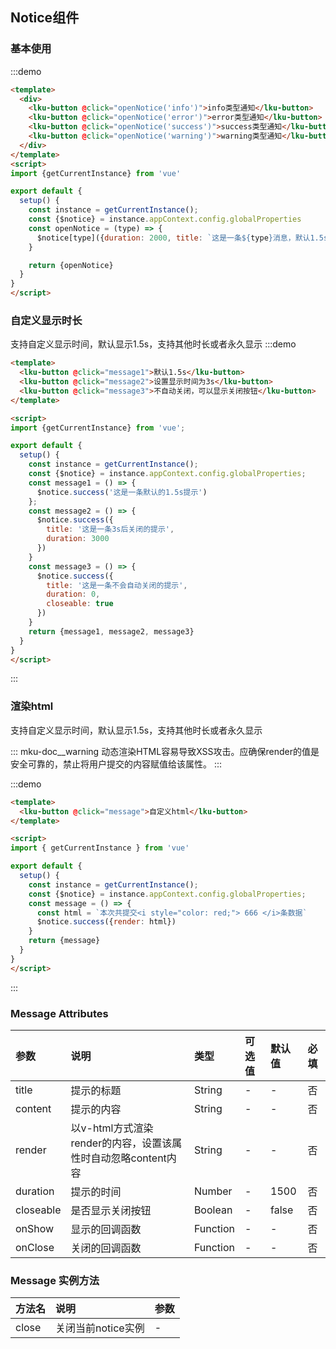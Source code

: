## Notice组件

### 基本使用
:::demo
```html
<template>
  <div>
    <lku-button @click="openNotice('info')">info类型通知</lku-button>
    <lku-button @click="openNotice('error')">error类型通知</lku-button>
    <lku-button @click="openNotice('success')">success类型通知</lku-button>
    <lku-button @click="openNotice('warning')">warning类型通知</lku-button>
  </div>
</template>
<script>
import {getCurrentInstance} from 'vue'

export default {
  setup() {
    const instance = getCurrentInstance();
    const {$notice} = instance.appContext.config.globalProperties
    const openNotice = (type) => {
      $notice[type]({duration: 2000, title: `这是一条${type}消息，默认1.5s之后隐藏`, content:'这是notice组件的content内容',closeable: true});
    }

    return {openNotice}
  }
}
</script>

```

### 自定义显示时长
支持自定义显示时间，默认显示1.5s，支持其他时长或者永久显示
:::demo
```html
<template>
  <lku-button @click="message1">默认1.5s</lku-button>
  <lku-button @click="message2">设置显示时间为3s</lku-button>
  <lku-button @click="message3">不自动关闭，可以显示关闭按钮</lku-button>
</template>

<script>
import {getCurrentInstance} from 'vue';

export default {
  setup() {
    const instance = getCurrentInstance();
    const {$notice} = instance.appContext.config.globalProperties;
    const message1 = () => {
      $notice.success('这是一条默认的1.5s提示')
    };
    const message2 = () => {
      $notice.success({
        title: '这是一条3s后关闭的提示',
        duration: 3000
      })
    }
    const message3 = () => {
      $notice.success({
        title: '这是一条不会自动关闭的提示',
        duration: 0,
        closeable: true
      })
    }
    return {message1, message2, message3}
  }
}
</script>

```
:::


### 渲染html
支持自定义显示时间，默认显示1.5s，支持其他时长或者永久显示

::: mku-doc__warning
动态渲染HTML容易导致XSS攻击。应确保render的值是安全可靠的，禁止将用户提交的内容赋值给该属性。
:::

:::demo
```html
<template>
  <lku-button @click="message">自定义html</lku-button>
</template>

<script>
import { getCurrentInstance } from 'vue'

export default {
  setup() {
    const instance = getCurrentInstance();
    const {$notice} = instance.appContext.config.globalProperties;
    const message = () => {
      const html = `本次共提交<i style="color: red;"> 666 </i>条数据`
      $notice.success({render: html})
    }
    return {message}
  }
}
</script>
```
:::

### Message Attributes

| 参数      | 说明                                                          | 类型     | 可选值 | 默认值 | 必填 |
| :-------- | :------------------------------------------------------------ | :------- | :----- | :----- | :--- |
| title   | 提示的标题                                               | String   | -      | -      | 否   |
| content   | 提示的内容                                                | String   | -      | -      | 否   |
| render    | 以v-html方式渲染render的内容，设置该属性时自动忽略content内容 | String   | -      | -      | 否   |
| duration  | 提示的时间                                                    | Number   | -      | 1500   | 否   |
| closeable | 是否显示关闭按钮                                              | Boolean  | -      | false  | 否   |
| onShow    | 显示的回调函数                                                | Function | -      | -      | 否   |
| onClose   | 关闭的回调函数                                                | Function | -      | -      | 否   |

### Message 实例方法
| 方法名 | 说明                | 参数 |
| :----- | :------------------ | :--- |
| close  | 关闭当前notice实例 | -    |

